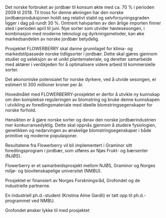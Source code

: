 Det norske forbruket av jordbær til konsum økte med ca. 70 % i perioden 2009 til 2018\. Til tross for denne økningen har den norske jordbærproduksjonen holdt seg relativt stabil og selvforsyningsgraden ligger i dag på rundt 30 %. Omtrent halvparten av den årlige importen finner sted i perioden april til juni. Nye sorter som utvider høstesesongen, i kombinasjon med moderne teknologi og dyrkningsmetoder, kan øke markedsandelen av norske jordbær betydelig.

Prosjektet FLOWERBERRY skal danne grunnlaget for klima- og markedstilpassede norske tidligsorter i jordbær. Dette skal gjøres gjennom studier og seleksjon av et unikt plantemateriale, og deretter samarbeide med aktører i verdikjeden for å optimalisere videre arbeid til kommersielle sorter.

Det økonomiske potensialet for norske dyrkere, ved å utvide sesongen, er estimert til 300 millioner kroner per år.

Hovedmålet med FLOWERBERRY-prosjektet er derfor å utvikle ny kunnskap om den komplekse reguleringen av blomstring og bruke denne kunnskapen i utvikling av foredlingsmateriale med ideelle blomstringsegenskaper for norske forhold.

Hensikten er å gjøre norske sorter og derav den norske jordbærindustrien mer konkurransedyktig. Dette skal oppnås gjennom å studere fysiologien, genetikken og nedarvingen av ønskelige blomstringsegenskaper i både primitive og moderne populasjoner.

Resultatene fra Flowerberry vil bli implementert i Graminor sitt foredlingsprogram i jordbær, som utføres av Njøs Frukt- og bærsenter (NJØS).

Flowerberry er et samarbeidsprosjekt mellom NJØS, Graminor og Norges miljø- og biovitenskapelige universitet (NMBU).

Prosjektet er finansiert av Norges Forskningsråd, Grofondet og de industrielle partnerne.

En industriell ph.d.-student (Kristina Alme Gardli) er tatt opp til ph.d.-programmet ved NMBU.

Grofondet ønsker lykke til med prosjektet